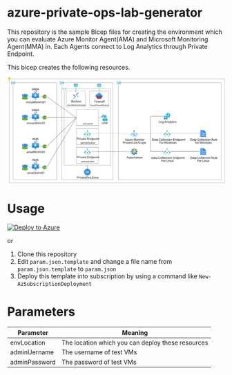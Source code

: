 # azure-private-ops-lab-generator

This repository is the sample Bicep files for creating the environment which you can evaluate Azure Monitor Agent(AMA) and Microsoft Monitoring Agent(MMA) in. Each Agents connect to Log Analytics through Private Endpoint.

This bicep creates the following resources.

![](./docs/diag.svg)

# Usage

[![Deploy to Azure](https://aka.ms/deploytoazurebutton)](https://portal.azure.com/#create/Microsoft.Template/uri/https%3A%2F%2Fraw.githubusercontent.com%2Fkongou-ae%2Fazure-private-ops-lab-generator%2Fmain%2Fdst%2Fazuredeploy.json)

or

1. Clone this repository
1. Edit `param.json.template` and change a file name from `param.json.template` to `param.json`
1. Deploy this template into subscription by using a command like `New-AzSubscriptionDeployment`

# Parameters

|Parameter|Meaning|
|---|---|
|envLocation| The location which you can deploy these resources|
|adminUername| The username of test VMs|
|adminPassword| The password of test VMs|
